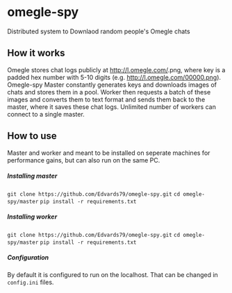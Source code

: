 # omegle-spy
Distributed system to Downlaod random people's Omegle chats
## How it works
Omegle stores chat logs publicly at http://l.omegle.com/<key>.png, where key is a padded hex number with 5-10 digits (e.g. http://l.omegle.com/00000.png). Omegle-spy Master constantly generates keys and downloads images of chats and stores them in a pool. Worker then requests a batch of these images and converts them to text format and sends them back to the master, where it saves these chat logs. Unlimited number of workers can connect to a single master.
## How to use
Master and worker and meant to be installed on seperate machines for performance gains, but can also run on the same PC.
##### Installing master
`git clone https://github.com/Edvards79/omegle-spy.git`
`cd omegle-spy/master`
`pip install -r requirements.txt`
##### Installing worker
`git clone https://github.com/Edvards79/omegle-spy.git`
`cd omegle-spy/master`
`pip install -r requirements.txt`
##### Configuration
By default it is configured to run on the localhost. That can be changed in `config.ini` files.
